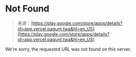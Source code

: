 <!--yml
category: 未分类
date: 2024-05-27 14:26:24
-->

# Not Found

> 来源：[https://play.google.com/store/apps/details?id=app.vercel.pagunt.twa&hl=en_US](https://play.google.com/store/apps/details?id=app.vercel.pagunt.twa&hl=en_US)

We're sorry, the requested URL was not found on this server.
